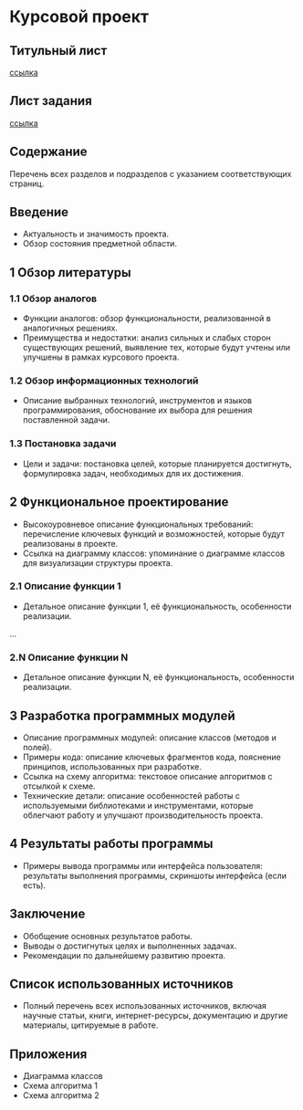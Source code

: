 # Курсовой проект

## Титульный лист
[ссылка]()

## Лист задания
[ссылка]()

## Содержание

Перечень всех разделов и подразделов с указанием соответствующих страниц.

## Введение

- Актуальность и значимость проекта.
- Обзор состояния предметной области.

## 1 Обзор литературы

### 1.1 Обзор аналогов
- Функции аналогов: обзор функциональности, реализованной в аналогичных решениях.
- Преимущества и недостатки: анализ сильных и слабых сторон существующих решений, выявление тех, которые будут учтены или улучшены в рамках курсового проекта.

### 1.2 Обзор информационных технологий
- Описание выбранных технологий, инструментов и языков программирования, обоснование их выбора для решения поставленной задачи.

### 1.3 Постановка задачи
- Цели и задачи: постановка целей, которые планируется достигнуть, формулировка задач, необходимых для их достижения.

## 2 Функциональное проектирование
- Высокоуровневое описание функциональных требований: перечисление ключевых функций и возможностей, которые будут реализованы в проекте.
- Ссылка на диаграмму классов: упоминание о диаграмме классов для визуализации структуры проекта.

### 2.1 Описание функции 1
- Детальное описание функции 1, её функциональность, особенности реализации.

...

### 2.N Описание функции N
- Детальное описание функции N, её функциональность, особенности реализации.

## 3 Разработка программных модулей
- Описание программных модулей: описание классов (методов и полей).
- Примеры кода: описание ключевых фрагментов кода, пояснение принципов, использованных при разработке.
- Ссылка на схему алгоритма: текстовое описание алгоритмов с отсылкой к схеме.
- Технические детали: описание особенностей работы с используемыми библиотеками и инструментами, которые облегчают работу и улучшают производительность проекта.

## 4 Результаты работы программы
- Примеры вывода программы или интерфейса пользователя: результаты выполнения программы, скриншоты интерфейса (если есть).

## Заключение
- Обобщение основных результатов работы.
- Выводы о достигнутых целях и выполненных задачах.
- Рекомендации по дальнейшему развитию проекта.

## Список использованных источников
- Полный перечень всех использованных источников, включая научные статьи, книги, интернет-ресурсы, документацию и другие материалы, цитируемые в работе.

## Приложения
- Диаграмма классов
- Схема алгоритма 1
- Схема алгоритма 2
